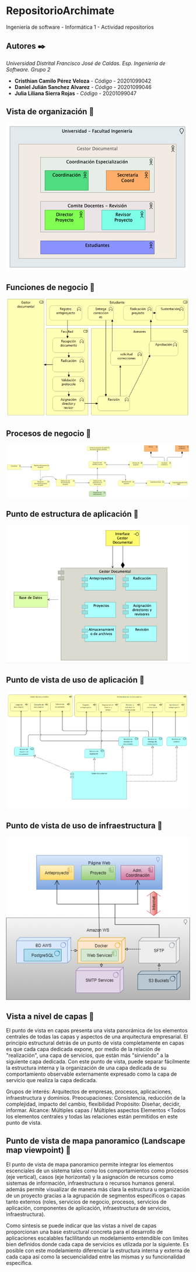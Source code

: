 # RepositorioArchimate
Ingeniería de software - Informática 1 - Actividad repositorios

## Autores ✒️
_Universidad Distrital Francisco José de Caldas._
_Esp. Ingeniería de Software._
_Grupo 2_

* **Cristhian Camilo Pérez Veloza** - *Código* - 20201099042
* **Daniel Julián Sanchez Alvarez** - *Código* - 20201099046
* **Julia Liliana Sierra Rojas** - *Código* - 20201099047


## Vista de organización 📄
![Casos de uso](https://github.com/iamcamiloperez/RepositorioArchimate/blob/master/models/Organizacion_1.png)

## Funciones de negocio 📄

![Casos de uso](https://github.com/iamcamiloperez/RepositorioArchimate/blob/master/models/FuncionesDeProceso.png)

## Procesos de negocio 📄

![procesos](https://github.com/iamcamiloperez/RepositorioArchimate/blob/master/models/procesos.png)

## Punto de estructura de aplicación 📄
![procesos](https://github.com/iamcamiloperez/RepositorioArchimate/blob/master/models/EstructuraAplicacion.png)

## Punto de vista de uso de aplicación 📄
![procesos](https://github.com/iamcamiloperez/RepositorioArchimate/blob/master/models/usageViewpoint2.png)

## Punto de vista de uso de infraestructura 📄
![procesos](https://github.com/iamcamiloperez/RepositorioArchimate/blob/master/models/infraestructura.png)


## Vista a nivel de capas 📄

El punto de vista en capas presenta una vista panorámica de los elementos centrales de todas las capas y aspectos de una arquitectura empresarial. El principio estructural detrás de un punto de vista completamente en capas es que cada capa dedicada expone, por medio de la relación de "realización", una capa de servicios, que están más "sirviendo" a la siguiente capa dedicada. Con este punto de vista, puede separar fácilmente la estructura interna y la organización de una capa dedicada de su comportamiento observable externamente expresado como la capa de servicio que realiza la capa dedicada.

Grupos de interés: Arquitectos de empresas, procesos, aplicaciones, infraestructura y dominios.
Preocupaciones: Consistencia, reducción de la complejidad, impacto del cambio, flexibilidad
Propósito:  Diseñar, decidir, informar.
Alcance: Múltiples capas / Múltiples aspectos Elementos <Todos los elementos centrales y todas las relaciones están permitidos en este punto de vista.

## Punto de vista de mapa panoramico (Landscape map viewpoint) 📄

El punto de vista de mapa panoramico permite integrar los elementos escenciales de un sistema tales como los comportamientos como procesos (eje vertical), casos (eje horizontal) y la asignación de recursos como sistemas de información, infraestructura o recursos humanos general. además permite visualizar de manera más clara la estructura u organización de un proyecto gracias a la agrupación de segmentos especificos o capas tanto externos (roles, servicios de negocio, procesos, servicios de aplicación, componentes de aplicación, infraestructura de servicios, infraestructura).

Como sintesis se puede indicar que las vistas a nivel de capas proporcionan una base estructural concreta para el desarrollo de aplicaciones escalables faclilitando un modelamiento entendible con limites bien definidos donde cada capa de servicios es utlizada por la siguiente. Es posible con este modelamiento diferenciar la estructura interna y externa de cada capa así como la secuencialidad entre las mismas y su funcionalidad especifica.
